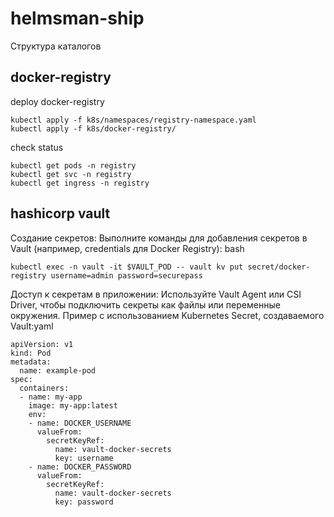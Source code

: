 # helmsman-ship

Структура каталогов

## docker-registry

deploy docker-registry
```
kubectl apply -f k8s/namespaces/registry-namespace.yaml
kubectl apply -f k8s/docker-registry/
```

check status 
```
kubectl get pods -n registry
kubectl get svc -n registry
kubectl get ingress -n registry
```

## hashicorp vault

Создание секретов:
Выполните команды для добавления секретов в Vault (например, credentials для Docker Registry):
bash
```
kubectl exec -n vault -it $VAULT_POD -- vault kv put secret/docker-registry username=admin password=securepass
```

Доступ к секретам в приложении:
Используйте Vault Agent или CSI Driver, чтобы подключить секреты как файлы или переменные окружения.
Пример с использованием Kubernetes Secret, создаваемого Vault:yaml


```
apiVersion: v1
kind: Pod
metadata:
  name: example-pod
spec:
  containers:
  - name: my-app
    image: my-app:latest
    env:
    - name: DOCKER_USERNAME
      valueFrom:
        secretKeyRef:
          name: vault-docker-secrets
          key: username
    - name: DOCKER_PASSWORD
      valueFrom:
        secretKeyRef:
          name: vault-docker-secrets
          key: password
```